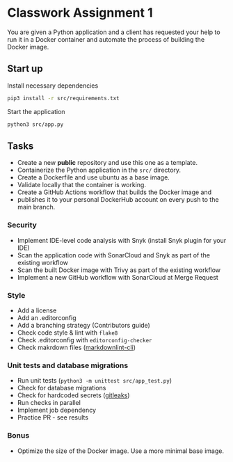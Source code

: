 # Classwork Assignment 1

You are given a Python application and a client has requested
your help to run it in a Docker container and automate the
process of building the Docker image.

## Start up

Install necessary dependencies

``` bash
pip3 install -r src/requirements.txt
```

Start the application

``` bash
python3 src/app.py
```

## Tasks

- Create a new **public** repository and use this one as a template.
- Containerize the Python application in the `src/` directory.
- Create a Dockerfile and use ubuntu as a base image.
- Validate locally that the container is working.
- Create a GitHub Actions workflow that builds the Docker image and
- publishes it to your personal DockerHub account on every push to the main branch.

### Security

- Implement IDE-level code analysis with Snyk (install Snyk plugin for your IDE)
- Scan the application code with SonarCloud and Snyk as part of the existing workflow
- Scan the built Docker image with Trivy as part of the existing workflow
- Implement a new GitHub workflow with SonarCloud at Merge Request

### Style

- Add a license
- Add an .editorconfig
- Add a branching strategy (Contributors guide)
- Check code style & lint with `flake8`
- Check .editorconfig with `editorconfig-checker`
- Check makrdown files ([markdownlint-cli](https://www.npmjs.com/package/cli-markdown))

### Unit tests and database migrations

- Run unit tests (`python3 -m unittest src/app_test.py`)
- Check for database migrations
- Check for hardcoded secrets ([gitleaks](https://github.com/gitleaks/gitleaks))
- Run checks in parallel
- Implement job dependency
- Practice PR - see results

### Bonus

- Optimize the size of the Docker image. Use a more minimal base image.
